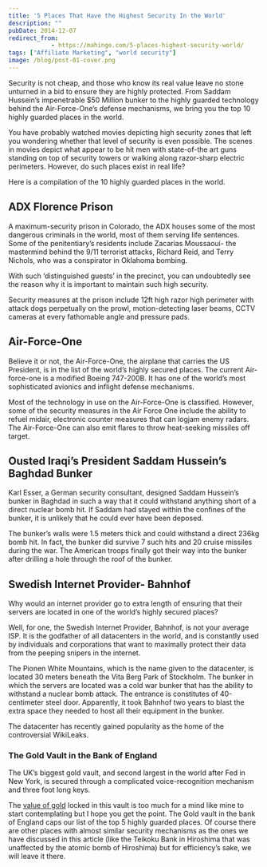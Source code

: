 ```yaml
---
title: '5 Places That Have the Highest Security In the World'
description: ""
pubDate: 2014-12-07
redirect_from:
            - https://mahinge.com/5-places-highest-security-world/
tags: ["Affiliate Marketing", "world security"]
image: /blog/post-01-cover.png
---
```

Security is not cheap, and those who know its real value leave no stone unturned in a bid to ensure they are highly protected. From Saddam Hussein’s impenetrable \$50 Million bunker to the highly guarded technology behind the Air-Force-One’s defense mechanisms, we bring you the top 10 highly guarded places in the world.

You have probably watched movies depicting high security zones that left you wondering whether that level of security is even possible. The scenes in movies depict what appear to be hit men with state-of-the art guns standing on top of security towers or walking along razor-sharp electric perimeters. However, do such places exist in real life?

Here is a compilation of the 10 highly guarded places in the world.

## **ADX Florence Prison**

A maximum-security prison in Colorado, the ADX houses some of the most dangerous criminals in the world, most of them serving life sentences. Some of the penitentiary’s residents include Zacarias Moussaoui- the mastermind behind the 9/11 terrorist attacks, Richard Reid, and Terry Nichols, who was a conspirator in Oklahoma bombing.

With such ‘distinguished guests’ in the precinct, you can undoubtedly see the reason why it is important to maintain such high security.

Security measures at the prison include 12ft high razor high perimeter with attack dogs perpetually on the prowl, motion-detecting laser beams, CCTV cameras at every fathomable angle and pressure pads.

## **Air-Force-One**

Believe it or not, the Air-Force-One, the airplane that carries the US President, is in the list of the world’s highly secured places. The current Air-force-one is a modified Boeing 747-200B. It has one of the world’s most sophisticated avionics and inflight defense mechanisms.

Most of the technology in use on the Air-Force-One is classified. However, some of the security measures in the Air Force One include the ability to refuel midair, electronic counter measures that can logjam enemy radars. The Air-Force-One can also emit flares to throw heat-seeking missiles off target.

## **Ousted Iraqi’s President Saddam Hussein’s Baghdad Bunker**

Karl Esser, a German security consultant, designed Saddam Hussein’s bunker in Baghdad in such a way that it could withstand anything short of a direct nuclear bomb hit. If Saddam had stayed within the confines of the bunker, it is unlikely that he could ever have been deposed.

The bunker’s walls were 1.5 meters thick and could withstand a direct 236kg bomb hit. In fact, the bunker did survive 7 such hits and 20 cruise missiles during the war. The American troops finally got their way into the bunker after drilling a hole through the roof of the bunker.

## **Swedish Internet Provider- Bahnhof**

Why would an internet provider go to extra length of ensuring that their servers are located in one of the world’s highly secured places?

Well, for one, the Swedish Internet Provider, Bahnhof, is not your average ISP. It is the godfather of all datacenters in the world, and is constantly used by individuals and corporations that want to maximally protect their data from the peeping snipers in the internet.

The Pionen White Mountains, which is the name given to the datacenter, is located 30 meters beneath the Vita Berg Park of Stockholm. The bunker in which the servers are located was a cold war bunker that has the ability to withstand a nuclear bomb attack. The entrance is constitutes of 40-centimeter steel door. Apparently, it took Bahnhof two years to blast the extra space they needed to host all their equipment in the bunker.

The datacenter has recently gained popularity as the home of the controversial WikiLeaks.

### **The Gold Vault in the Bank of England**

The UK’s biggest gold vault, and second largest in the world after Fed in New York, is secured through a complicated voice-recognition mechanism and three foot long keys.

The [value of gold](http://kenyanpridespot.com/forex-trading-kenya/ "value of gold") locked in this vault is too much for a mind like mine to start contemplating but I hope you get the point. The Gold vault in the bank of England caps our list of the top 5 highly guarded places. Of course there are other places with almost similar security mechanisms as the ones we have discussed in this article (like the Teikoku Bank in Hiroshima that was unaffected by the atomic bomb of Hiroshima) but for efficiency’s sake, we will leave it there.

